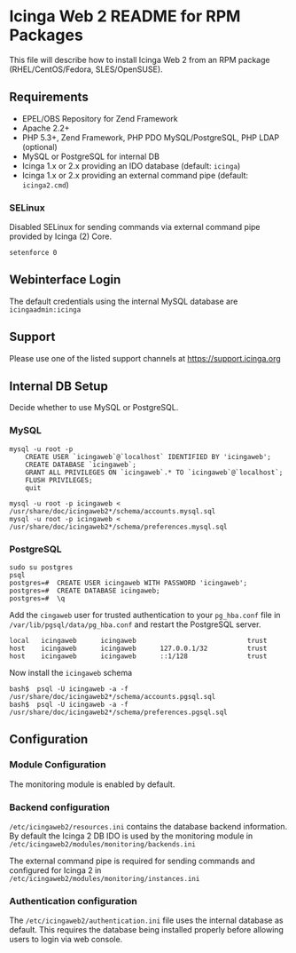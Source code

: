 # Icinga Web 2 README for RPM Packages

This file will describe how to install Icinga Web 2 from an RPM
package (RHEL/CentOS/Fedora, SLES/OpenSUSE).

## Requirements

* EPEL/OBS Repository for Zend Framework
* Apache 2.2+
* PHP 5.3+, Zend Framework, PHP PDO MySQL/PostgreSQL, PHP LDAP (optional)
* MySQL or PostgreSQL for internal DB
* Icinga 1.x or 2.x providing an IDO database (default: `icinga`)
* Icinga 1.x or 2.x providing an external command pipe (default: `icinga2.cmd`)

### SELinux

Disabled SELinux for sending commands via external command pipe
provided by Icinga (2) Core.

    setenforce 0

## Webinterface Login

The default credentials using the internal MySQL database are
`icingaadmin:icinga`

## Support

Please use one of the listed support channels at https://support.icinga.org


## Internal DB Setup

Decide whether to use MySQL or PostgreSQL.

### MySQL

    mysql -u root -p
        CREATE USER `icingaweb`@`localhost` IDENTIFIED BY 'icingaweb';
        CREATE DATABASE `icingaweb`;
        GRANT ALL PRIVILEGES ON `icingaweb`.* TO `icingaweb`@`localhost`;
        FLUSH PRIVILEGES;
        quit

    mysql -u root -p icingaweb < /usr/share/doc/icingaweb2*/schema/accounts.mysql.sql
    mysql -u root -p icingaweb < /usr/share/doc/icingaweb2*/schema/preferences.mysql.sql

### PostgreSQL

    sudo su postgres
    psql
    postgres=#  CREATE USER icingaweb WITH PASSWORD 'icingaweb';
    postgres=#  CREATE DATABASE icingaweb;
    postgres=#  \q

Add the `cingaweb` user for trusted authentication to your `pg_hba.conf` file
in `/var/lib/pgsql/data/pg_hba.conf` and restart the PostgreSQL server.

    local   icingaweb      icingaweb                            trust
    host    icingaweb      icingaweb      127.0.0.1/32          trust
    host    icingaweb      icingaweb      ::1/128               trust

Now install the `icingaweb` schema

    bash$  psql -U icingaweb -a -f /usr/share/doc/icingaweb2*/schema/accounts.pgsql.sql
    bash$  psql -U icingaweb -a -f /usr/share/doc/icingaweb2*/schema/preferences.pgsql.sql


## Configuration

### Module Configuration

The monitoring module is enabled by default.

### Backend configuration

`/etc/icingaweb2/resources.ini` contains the database backend information.
By default the Icinga 2 DB IDO is used by the monitoring module in
`/etc/icingaweb2/modules/monitoring/backends.ini`

The external command pipe is required for sending commands
and configured for Icinga 2 in
`/etc/icingaweb2/modules/monitoring/instances.ini`

### Authentication configuration

The `/etc/icingaweb2/authentication.ini` file uses the internal database as
default. This requires the database being installed properly before
allowing users to login via web console.
